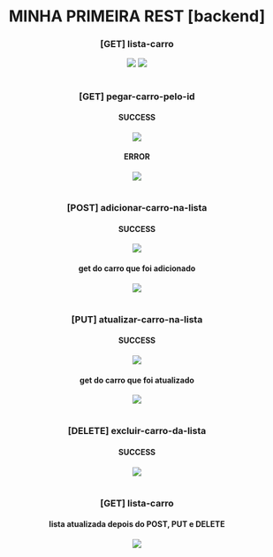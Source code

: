<div align="center">

# MINHA PRIMEIRA REST [backend]

### [GET] lista-carro
<img src="https://github.com/LucasHCOliveira7/bertoti/assets/81196630/73806e54-021d-4ff0-9ac3-a91ba16b97fc.png">
<img src="https://github.com/LucasHCOliveira7/bertoti/assets/81196630/6d901411-6a5d-4ba8-8305-dedbf3a57898.png">

#
### [GET] pegar-carro-pelo-id
#### SUCCESS
<img src="https://github.com/LucasHCOliveira7/bertoti/assets/81196630/e47de33c-8899-485b-8d6e-f8aaa86aa315.png">

#### ERROR
<img src="https://github.com/LucasHCOliveira7/bertoti/assets/81196630/7ccd85b5-0d5b-449b-8f38-d45343af6cce.png">

#
### [POST] adicionar-carro-na-lista
#### SUCCESS
<img src="https://github.com/LucasHCOliveira7/bertoti/assets/81196630/668f190f-8b21-4deb-9fb8-7b0149ded8e0.png">

#### get do carro que foi adicionado
<img src="https://github.com/LucasHCOliveira7/bertoti/assets/81196630/21d9d7bd-21b8-462d-b81b-0f67574da6d0.png">

#
### [PUT] atualizar-carro-na-lista
#### SUCCESS
<img src="https://github.com/LucasHCOliveira7/bertoti/assets/81196630/98cb34e2-eafa-4285-9011-ab87ae7e15ef.png">

#### get do carro que foi atualizado
<img src="https://github.com/LucasHCOliveira7/bertoti/assets/81196630/e25beb69-da9f-4748-b370-df1759bb85e7.png">

#
### [DELETE] excluir-carro-da-lista
#### SUCCESS
<img src="https://github.com/LucasHCOliveira7/bertoti/assets/81196630/c54d0c4d-0051-45f6-a9e6-c0d561b648f5.png">

#
### [GET] lista-carro
#### lista atualizada depois do POST, PUT e DELETE
<img src="https://github.com/LucasHCOliveira7/bertoti/assets/81196630/342a6041-a2a8-4692-88c8-78bab68cf725.png">

</div>
